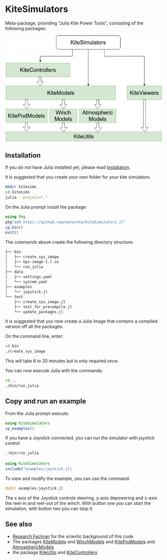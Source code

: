 # KiteSimulators

Meta-package, providing "Julia Kite Power Tools", consisting of the following packages:
<p align="center"><img src="./docs/kite_power_tools.png" width="500" /></p>

## Installation
If you do not have Julia installed yet, please read [Installation](docs/Installation.md).

It is suggested that you create your own folder for your kite simulators.
```bash
mkdir kitesims
cd kitesims
julia --project="."
```
On the Julia prompt install the package:
```julia
using Pkg
pkg"add https://github.com/aenarete/KiteSimulators.jl"
cp_bin()
exit()
```
The commands above create the following directory structure:
```
├── bin
│   ├── create_sys_image
│   ├── kps-image-1.7.so
│   └── run_julia
├── data
│   ├── settings.yaml
│   └── system.yaml
├── examples
│   └── joystick.jl
└── test
    ├── create_sys_image.jl
    ├── test_for_precompile.jl
    └── update_packages.jl

```
It is suggested that you now create a Julia image that contains a compiled version off all the packages.

On the command line, enter:
```bash
cd bin
./create_sys_image
```
This will take 6 to 20 minutes but is only required once.

You can now execute Julia with the commands:
```bash
cd ..
./bin/run_julia
```

## Copy and run an example
From the Julia prompt execute:
```julia
using KiteSimulators
cp_examples()
```
If you have a Joystick connected, you can run the simulator with joystick control
```julia
./bin/run_julia

using KiteSimulators
include("examples/joystick.jl)
```

To view and modify the example, you can use the command:
```julia
@edit examples/joystick.jl
```
The x axis of the Joystick controls steering, y-axis depowering and z-axis the
reel-in and reel-out of the winch. With button one you can start the simulation,
with button two you can stop it.

## See also
- [Research Fechner](https://research.tudelft.nl/en/publications/?search=wind+Fechner&pageSize=50&ordering=rating&descending=true) for the scientic background of this code
- The packages [KiteModels](https://github.com/ufechner7/KiteModels.jl) and [WinchModels](https://github.com/aenarete/WinchModels.jl) and [KitePodModels](https://github.com/aenarete/KitePodModels.jl) and [AtmosphericModels](https://github.com/aenarete/AtmosphericModels.jl)
- the package [KiteUtils](https://github.com/ufechner7/KiteUtils.jl) and [KiteControllers](https://github.com/aenarete/KiteControllers.jl)
